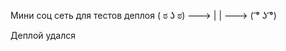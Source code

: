 Мини соц сеть для тестов деплоя
( ಠ ʖ ಠ) ---> 
              |
              |
               --->  ( ͡° ʖ ͡°)	

Деплой удался
